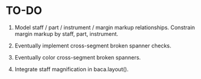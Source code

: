 TO-DO
=====

1.  Model staff / part / instrument / margin markup relationships.
    Constrain margin markup by staff, part, instrument.

2.  Eventually implement cross-segment broken spanner checks.

3.  Eventually color cross-segment broken spanners.

4.  Integrate staff magnification in baca.layout().
